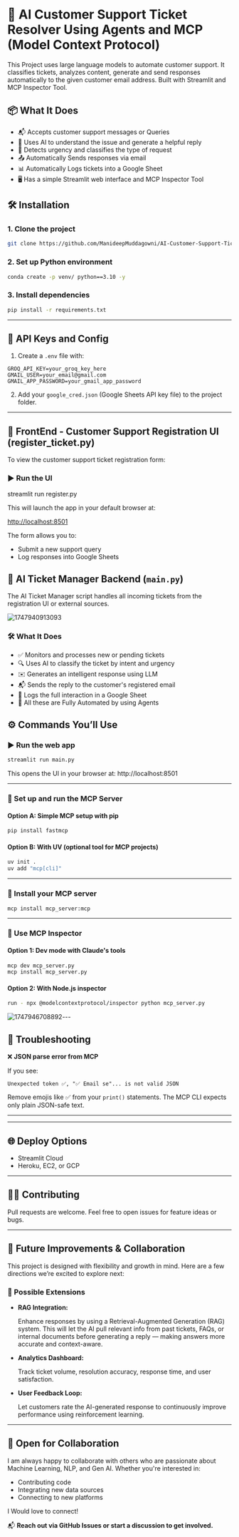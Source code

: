 # 🤖 AI Customer Support Ticket Resolver Using Agents and MCP (Model Context Protocol)

This Project uses large language models to automate customer support. It classifies tickets, analyzes content, generate and send responses automatically to the given customer email address. Built with Streamlit and MCP Inspector Tool.

## 📦 What It Does

- 📬 Accepts customer support messages or Queries
- 🤖 Uses AI to understand the issue and generate a helpful reply
- 🧠 Detects urgency and classifies the type of request
- 📤 Automatically Sends responses via email
- 📊 Automatically Logs tickets into a Google Sheet
- 🖥️ Has a simple Streamlit web interface and  MCP Inspector Tool

## 🛠 Installation

### 1. Clone the project

```bash
git clone https://github.com/ManideepMuddagowni/AI-Customer-Support-Ticket-Resolver-Using-MCP.git
```

### 2. Set up Python environment

```bash
conda create -p venv/ python==3.10 -y
```

### 3. Install dependencies

```bash
pip install -r requirements.txt
```

---

## 🔐 API Keys and Config

1. Create a `.env` file with:

```env
GROQ_API_KEY=your_groq_key_here
GMAIL_USER=your_email@gmail.com
GMAIL_APP_PASSWORD=your_gmail_app_password
```

2. Add your `google_cred.json` (Google Sheets API key file) to the project folder.

---

## 🧾 FrontEnd - Customer Support Registration UI (register_ticket.py)

To view the customer support ticket registration form:


### ▶️ Run the UI

streamlit run register.py

This will launch the app in your default browser at:

[http://localhost:8501](http://localhost:8501)

The form allows you to:

* Submit a new support query
* Log responses into Google Sheets

## 🤖 AI Ticket Manager Backend (`main.py`)

The AI Ticket Manager script handles all incoming tickets from the registration UI or external sources.



![1747940913093](image/README/1747940913093.png)

### 🛠 What It Does

* ✅ Monitors and processes new or pending tickets
* 🔍 Uses AI to classify the ticket by intent and urgency
* ✉️ Generates an intelligent response using LLM
* 📬 Sends the reply to the customer's registered email
* 📝 Logs the full interaction in a Google Sheet
* 🤖 All these are Fully Automated by using Agents

## ⚙️ Commands You’ll Use

### ▶️ Run the web app

```bash
streamlit run main.py
```

This opens the UI in your browser at: http://localhost:8501

---

### 🧠 Set up and run the MCP Server

#### Option A: Simple MCP setup with pip

```bash
pip install fastmcp
```

#### Option B: With UV (optional tool for MCP projects)

```bash
uv init .
uv add "mcp[cli]"
```

---

### 🔁 Install your MCP server

```bash
mcp install mcp_server:mcp
```

---

### 🧰 Use MCP Inspector

#### Option 1: Dev mode with Claude's tools

```bash
mcp dev mcp_server.py
mcp install mcp_server.py
```

#### Option 2: With Node.js inspector

```bash
run - npx @modelcontextprotocol/inspector python mcp_server.py
```

![1747946708892](image/README/1747946708892.png)---

## 📌 Troubleshooting

❌ **JSON parse error from MCP**

If you see:

```
Unexpected token ✅, "✅ Email se"... is not valid JSON
```

Remove emojis like ✅ from your `print()` statements. The MCP CLI expects only plain JSON-safe text.

---

---

## 🌐 Deploy Options

- Streamlit Cloud
- Heroku, EC2, or GCP

---

## 🧑‍💻 Contributing

Pull requests are welcome. Feel free to open issues for feature ideas or bugs.

---

## 🚀 Future Improvements & Collaboration

This project is designed with flexibility and growth in mind. Here are a few directions we’re excited to explore next:

### 🔮 Possible Extensions

* **RAG Integration:**

  Enhance responses by using a Retrieval-Augmented Generation (RAG) system. This will let the AI pull relevant info from past tickets, FAQs, or internal documents before generating a reply — making answers more accurate and context-aware.
* **Analytics Dashboard:**

  Track ticket volume, resolution accuracy, response time, and user satisfaction.
* **User Feedback Loop:**

  Let customers rate the AI-generated response to continuously improve performance using reinforcement learning.

---

## 🤝 Open for Collaboration

I am always happy to collaborate with others who are passionate about Machine Learning, NLP, and Gen AI. Whether you're interested in:

* Contributing code
* Integrating new data sources
* Connecting to new platforms

I Would love to connect!

📬 **Reach out via GitHub Issues or start a discussion to get involved.**
